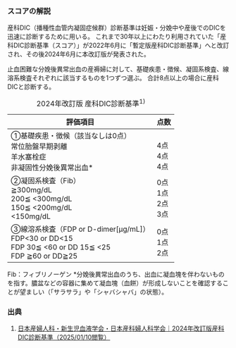 ### スコアの解説
産科DIC（播種性血管内凝固症候群）診断基準は妊娠・分娩中や産後でのDICを迅速に診断するために用いる。
これまで30年以上にわたり利用されていた「産科DIC診断基準（スコア）」が2022年6月に「暫定版産科DIC診断基準」へと改訂され、その後2024年6月に本改訂版が発表された。

止血困難な分娩後異常出血の産褥婦に対して、基礎疾患・徴候、凝固系検査、線溶系検査それぞれに該当するものを1つずつ選ぶ。
合計8点以上の場合に産科DICと診断する。


<table>
  <caption>
    2024年改訂版 産科DIC診断基準<sup>1)</sup>
  </caption>
  <thead>
    <tr>
      <th>評価項目</th>
      <th>点数</th>
    </tr>
  </thead>
  <tbody>
    <tr>
      <td>
        ①基礎疾患・徴候（該当なしは0点）<br>
          常位胎盤早期剥離<br>
          羊水塞栓症<br>
          非凝固性分娩後異常出血*
      </td>
      <td>
        <br>
        4点<br>
        4点<br>
        4点
      </td>      
    </tr>
    <tr>
      <td>
        ②凝固系検査（Fib）<br>
          ≧300mg/dL<br>
          200≦ <300mg/dL<br>
          150≦ <200mg/dL<br>
          <150mg/dL
      </td>
      <td>
          0点<br>
          1点<br>
          2点<br>
          3点
      </td>  
    </tr>
    <tr>
      <td>
        ③線溶系検査（FDP or D-dimer[μg/mL]）<br>
          FDP<30 or DD<15<br>
          FDP 30≦ <60 or DD 15≦ <25<br>
          FDP ≧60 or DD≧25
      </td>
      <td>
          0点<br>
          1点<br>
          2点<br>
      </td>  
    </tr>
  </tbody>
</table>
Fib：フィブリノーゲン
*分娩後異常出血のうち、出血に凝血塊を伴わないものを指す。膿盆などの容器に集めて凝血塊（血餅）が形成しないことを確認することが望ましい（「サラサラ」や「シャバシャバ」の状態）。

### 出典

1. [日本産婦人科・新生児血液学会・日本産科婦人科学会｜2024年改訂版産科DIC診断基準（2025/01/10閲覧）](http://www.jsognh.jp/dic/)  
